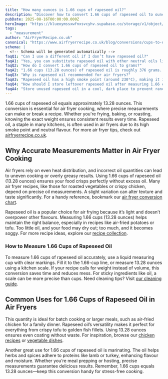 ```yaml
---
title: "How many ounces is 1.66 cups of rapeseed oil?"
description: "Discover how to convert 1.66 cups of rapeseed oil to ounces for precise air fryer recipes. Get accurate measurements in seconds!"
pubDate: 2025-08-16T00:00:00.000Z
heroImage: "https://klueoymssxwfnxsvcyhv.supabase.co/storage/v1/object/public/Shmucket/how-many-ounces-is-1-66-cups-of-rapeseed-oil.webp"
tags:
  - "measurement"
author: "AirFryerRecipe.co.uk"
canonical: "https://www.airfryerrecipe.co.uk/blog/conversions/cups-to-ounces/how-many-ounces-is-1-66-cups-of-rapeseed-oil"
schema: |
  <!-- Schema will be generated automatically -->
faqQ1: "Can I use a different oil if I don’t have rapeseed oil?"
faqA1: "Yes, you can substitute rapeseed oil with other neutral oils like vegetable or sunflower oil. The conversion remains the same: 1.66 cups equals 13.28 ounces. Just ensure the oil has a high smoke point to avoid burning in the air fryer."
faqQ2: "How do I convert 1.66 cups of rapeseed oil to grams?"
faqA2: "1.66 cups (13.28 ounces) of rapeseed oil is roughly 376 grams. For precise air fryer recipes, a kitchen scale is recommended. Grams are often more accurate than volume measurements, especially for baking."
faqQ3: "Why is rapeseed oil recommended for air fryers?"
faqA3: "Rapeseed oil has a high smoke point (around 230°C), making it ideal for air frying. Its neutral flavour won’t overpower dishes, and it’s low in saturated fat. Plus, 1.66 cups (13.28 ounces) coats food evenly without excess grease."
faqQ4: "How should I store leftover rapeseed oil after measuring 1.66 cups?"
faqA4: "Store unused rapeseed oil in a cool, dark place to prevent rancidity. If you’ve measured 1.66 cups (13.28 ounces), transfer leftovers to an airtight container. Avoid reusing oil more than twice for best results in your air fryer."
---
```

<p>1.66 cups of rapeseed oil equals approximately 13.28 ounces. This conversion is essential for air fryer cooking, where precise measurements can make or break a recipe. Whether you're frying, baking, or roasting, knowing the exact weight ensures consistent results every time. Rapeseed oil, a staple in many kitchens, is often used in air fryers due to its high smoke point and neutral flavour. For more air fryer tips, check out <a href=https://www.airfryerrecipe.co.uk>airfryerrecipe.co.uk</a>.</p>  

<h2>Why Accurate Measurements Matter in Air Fryer Cooking</h2>  
<p>Air fryers rely on even heat distribution, and incorrect oil quantities can lead to uneven cooking or overly greasy results. Using 1.66 cups of rapeseed oil (13.28 ounces) ensures your food crisps perfectly without excess oil. Many air fryer recipes, like those for roasted vegetables or crispy chicken, depend on precise oil measurements. A slight variation can alter texture and taste significantly. For a handy reference, bookmark our <a href=https://www.airfryerrecipe.co.uk/air-fryer-conversion-chart>air fryer conversion chart</a>.</p>  

<p>Rapeseed oil is a popular choice for air frying because it’s light and doesn’t overpower other flavours. Measuring 1.66 cups (13.28 ounces) helps maintain the right balance, especially in recipes like air-fried potatoes or tofu. Too little oil, and your food may dry out; too much, and it becomes soggy. For more recipe ideas, explore our <a href=https://www.airfryerrecipe.co.uk/recipes>recipe collection</a>.</p>  

<h3>How to Measure 1.66 Cups of Rapeseed Oil</h3>  
<p>To measure 1.66 cups of rapeseed oil accurately, use a liquid measuring cup with clear markings. Fill it to the 1.66-cup line, or measure 13.28 ounces using a kitchen scale. If your recipe calls for weight instead of volume, this conversion saves time and reduces mess. For sticky ingredients like oil, a scale can be more precise than cups. Need cleaning tips? Visit <a href=https://www.airfryerrecipe.co.uk/air-fryer-cleaner>our cleaning guide</a>.</p>  

<h2>Common Uses for 1.66 Cups of Rapeseed Oil in Air Fryers</h2>  
<p>This quantity is ideal for batch cooking or larger meals, such as air-fried chicken for a family dinner. Rapeseed oil’s versatility makes it perfect for everything from crispy tofu to golden fish fillets. Using 13.28 ounces ensures even coating without waste. For inspiration, browse our <a href=https://www.airfryerrecipe.co.uk/recipe-category/chicken>chicken recipes</a> or <a href=https://www.airfryerrecipe.co.uk/recipe-category/vegetables>vegetable dishes</a>.</p>  

<p>Another great use for 1.66 cups of rapeseed oil is marinating. The oil helps herbs and spices adhere to proteins like lamb or turkey, enhancing flavour and moisture. Whether you’re meal prepping or hosting, precise measurements guarantee delicious results. Remember, 1.66 cups equals 13.28 ounces—keep this conversion handy for stress-free cooking.</p>
